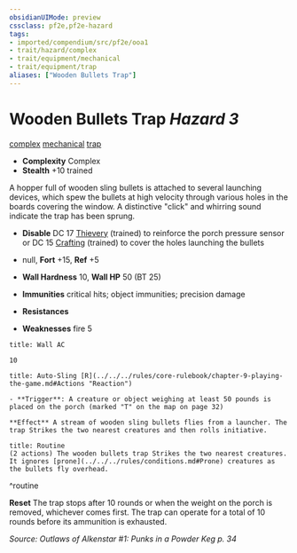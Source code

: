 ```yaml
---
obsidianUIMode: preview
cssclass: pf2e,pf2e-hazard
tags:
- imported/compendium/src/pf2e/ooa1
- trait/hazard/complex
- trait/equipment/mechanical
- trait/equipment/trap
aliases: ["Wooden Bullets Trap"]
---
```

# Wooden Bullets Trap *Hazard 3*  
[complex](complex.md)  [mechanical](mechanical.md)  [trap](trap.md)  

- **Complexity** Complex
- **Stealth** +10 trained  

A hopper full of wooden sling bullets is attached to several launching devices, which spew the bullets at high velocity through various holes in the boards covering the window. A distinctive "click" and whirring sound indicate the trap has been sprung.

- **Disable** DC 17 [Thievery](../../skills.md#Thievery) (trained) to reinforce the porch pressure sensor or DC 15 [Crafting](../../skills.md#Crafting) (trained) to cover the holes launching the bullets  

- null, **Fort** +15, **Ref** +5
- **Wall  Hardness** 10, **Wall  HP** 50 (BT 25)
- **Immunities** critical hits; object immunities; precision damage
- **Resistances** 
- **Weaknesses** fire 5
     
```ad-embed-ability
title: Wall AC

10
```
```ad-embed-ability
title: Auto-Sling [R](../../../rules/core-rulebook/chapter-9-playing-the-game.md#Actions "Reaction")

- **Trigger**: A creature or object weighing at least 50 pounds is placed on the porch (marked "T" on the map on page 32)

**Effect** A stream of wooden sling bullets flies from a launcher. The trap Strikes the two nearest creatures and then rolls initiative.
```

```ad-pf2-summary
title: Routine
(2 actions) The wooden bullets trap Strikes the two nearest creatures. It ignores [prone](../../../rules/conditions.md#Prone) creatures as the bullets fly overhead.
```
^routine

**Reset** The trap stops after 10 rounds or when the weight on the porch is removed, whichever comes first. The trap can operate for a total of 10 rounds before its ammunition is exhausted.  

*Source: Outlaws of Alkenstar #1: Punks in a Powder Keg p. 34*
